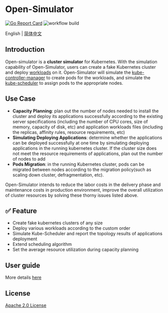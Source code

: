 # Open-Simulator

[![Go Report Card](https://goreportcard.com/badge/github.com/alibaba/open-simulator)](https://goreportcard.com/report/github.com/alibaba/open-simulator)
![workflow build](https://github.com/alibaba/open-simulator/actions/workflows/build.yml/badge.svg)

English | [简体中文](./README_zh.md)

## Introduction

Open-simulator is a **cluster simulator** for Kubernetes. With the simulation capability of Open-Simulator, users can create a fake Kubernetes cluster and deploy [workloads](https://kubernetes.io/zh/docs/concepts/workloads/) on it. Open-Simulator will simulate the [kube-controller-manager](https://kubernetes.io/docs/reference/command-line-tools-reference/kube-controller-manager/) to create pods for the workloads, and simulate the [kube-scheduler](https://kubernetes.io/docs/reference/command-line-tools-reference/kube-scheduler/) to assign pods to the appropriate nodes.

## Use Case

- **Capacity Planning**: plan out the number of nodes needed to install the cluster and deploy its applications successfully according to the existing server specifications (including the number of CPU cores, size of memory, capacity of disk, etc) and application workloads files (including the replicas, affinity rules, resource requirements, etc)
- **Simulating Deploying Applications**: determine whether the applications can be deployed successfully at one time by simulating deploying applications in the running kubernetes cluster. If the cluster size does not meet the resource requirements of applications, plan out the number of nodes to add
- **Pods Migration**: in the running Kubernetes cluster, pods can be migrated between nodes according to the migration policy(such as scaling down cluster, defragmentation, etc).

Open-Simulator intends to reduce the labor costs in the delivery phase and maintenance costs in production environment, improve the overall utilization of cluster resources by solving these thorny issues listed above.

## ✅ Feature

- Create fake kubernetes clusters of any size
- Deploy various workloads according to the custom order
- Simulate Kube-Scheduler and report the topology results of applications deployment
- Extend scheduling algorithm
- Set the average resource utilization during capacity planning

## User guide

More details [here](docs/user-guide/user-guide_zh_CN.md)

## License

[Apache 2.0 License](LICENSE)